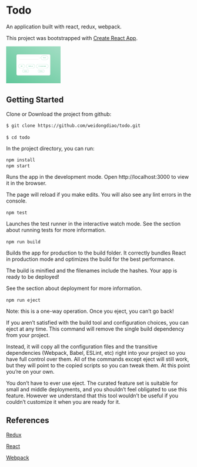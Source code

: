 # **Todo**

An application built with react, redux, webpack.

This project was bootstrapped with [Create React App](https://github.com/facebookincubator/create-react-app).

<img src="screenshot.png" alt="Screenshot" style="height: 100px;"/>



## **Getting Started**

Clone or Download the project from github:

```
$ git clone https://github.com/weidongdiao/todo.git

$ cd todo
```

In the project directory, you can run:

```
npm install
npm start
```

Runs the app in the development mode.
Open http://localhost:3000 to view it in the browser.

The page will reload if you make edits.
You will also see any lint errors in the console.

`npm test`

Launches the test runner in the interactive watch mode.
See the section about running tests for more information.

`npm run build`

Builds the app for production to the build folder.
It correctly bundles React in production mode and optimizes the build for the best performance.

The build is minified and the filenames include the hashes.
Your app is ready to be deployed!

See the section about deployment for more information.

`npm run eject`

Note: this is a one-way operation. Once you eject, you can’t go back!

If you aren’t satisfied with the build tool and configuration choices, you can eject at any time. This command will remove the single build dependency from your project.

Instead, it will copy all the configuration files and the transitive dependencies (Webpack, Babel, ESLint, etc) right into your project so you have full control over them. All of the commands except eject will still work, but they will point to the copied scripts so you can tweak them. At this point you’re on your own.

You don’t have to ever use eject. The curated feature set is suitable for small and middle deployments, and you shouldn’t feel obligated to use this feature. However we understand that this tool wouldn’t be useful if you couldn’t customize it when you are ready for it.


 ## **References**

[Redux](https://http://redux.js.org/)

[React](https://facebook.github.io/react/)

[Webpack](https://webpack.js.org/)
